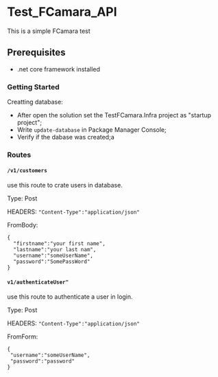 # Test_FCamara_API

This is a simple FCamara test 

## Prerequisites

- .net core framework installed

### Getting Started

Creatting database:
- After open the solution set the TestFCamara.Infra project as "startup project";
- Write `update-database` in Package Manager Console;
- Verify if the dabase was created;a

### Routes
#### `/v1/customers`  
use this route to crate users in database.

Type: Post

HEADERS: ```"Content-Type":"application/json"```

FromBody:
```
{
  "firstname":"your first name",
  "lastname":"your last nam",
  "username":"someUserName",
  "password":"SomePassWord"
}
```

#### `v1/authenticateUser"` 
use this route to authenticate a user in login.

Type: Post

HEADERS: ```"Content-Type":"application/json"```

FromForm:
```
{
 "username":"someUserName",
 "password":"password"
}
```